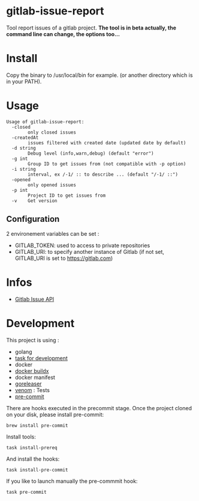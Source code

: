 
# gitlab-issue-report

Tool report issues of a gitlab project.
**The tool is in beta actually, the command line can change, the options too...**

# Install 

Copy the binary to /usr/local/bin for example. (or another directory which is in your PATH).

# Usage

```
Usage of gitlab-issue-report:
  -closed
        only closed issues
  -createdAt
        issues filtered with created date (updated date by default)
  -d string
        Debug level (info,warn,debug) (default "error")
  -g int
        Group ID to get issues from (not compatible with -p option)
  -i string
        interval, ex /-1/ :: to describe ... (default "/-1/ ::")
  -opened
        only opened issues
  -p int
        Project ID to get issues from
  -v    Get version
```

## Configuration

2 environement variables can be set :

* GITLAB_TOKEN: used to access to private repositories
* GITLAB_URI: to specify another instance of Gitlab (if not set, GITLAB_URI is set to https://gitlab.com)


# Infos

* [Gitlab Issue API](https://docs.gitlab.com/ee/api/issues.html)

# Development

This project is using :

* golang
* [task for development](https://taskfile.dev/#/)
* docker
* [docker buildx](https://github.com/docker/buildx)
* docker manifest
* [goreleaser](https://goreleaser.com/)
* [venom](https://github.com/ovh/venom) : Tests
* [pre-commit](https://pre-commit.com/)

There are hooks executed in the precommit stage. Once the project cloned on your disk, please install pre-commit:

```
brew install pre-commit
```

Install tools:

```
task install-prereq
```

And install the hooks:

```
task install-pre-commit
```

If you like to launch manually the pre-commmit hook:

```
task pre-commit
```

